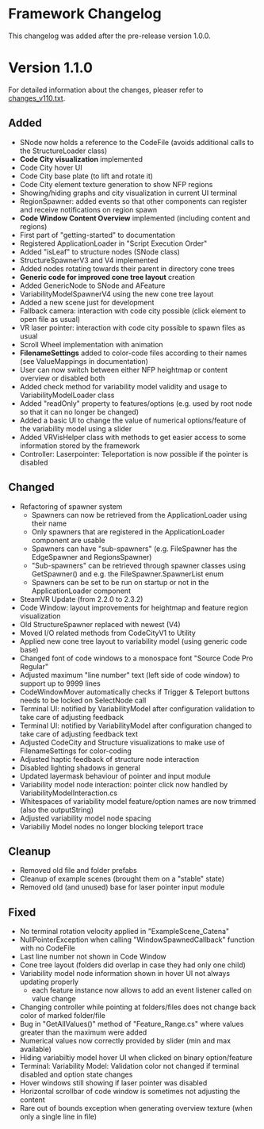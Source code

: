 # Framework Changelog

This changelog was added after the pre-release version 1.0.0.  


# Version 1.1.0

For detailed information about the changes, pleaser refer to [changes_v110.txt](changes_v110.txt).

## Added
- SNode now holds a reference to the CodeFile (avoids additional calls to the StructureLoader class)
- **Code City visualization** implemented
- Code City hover UI
- Code City base plate (to lift and rotate it)
- Code City element texture generation to show NFP regions
- Showing/hiding graphs and city visualization in current UI terminal
- RegionSpawner: added events so that other components can register and receive notifications on region spawn
- **Code Window Content Overview** implemented (including content and regions)
- First part of "getting-started" to documentation
- Registered ApplicationLoader in "Script Execution Order"
- Added "isLeaf" to structure nodes (SNode class)
- StructureSpawnerV3 and V4 implemented
- Added nodes rotating towards their parent in directory cone trees
- **Generic code for improved cone tree layout** creation
- Added GenericNode to SNode and AFeature
- VariabilityModelSpawnerV4 using the new cone tree layout
- Added a new scene just for development
- Fallback camera: interaction with code city possible (click element to open file as usual)
- VR laser pointer: interaction with code city possible to spawn files as usual
- Scroll Wheel implementation with animation
- **FilenameSettings** added to color-code files according to their names (see ValueMappings in documentation)
- User can now switch between either NFP heightmap or content overview or disabled both
- Added check method for variability model validity and usage to VariabilityModelLoader class
- Added "readOnly" property to features/options (e.g. used by root node so that it can no longer be changed)
- Added a basic UI to change the value of numerical options/feature of the variability model using a slider
- Added VRVisHelper class with methods to get easier access to some information stored by the framework
- Controller: Laserpointer: Teleportation is now possible if the pointer is disabled

## Changed
- Refactoring of spawner system
  - Spawners can now be retrieved from the ApplicationLoader using their name
  - Only spawners that are registered in the ApplicationLoader component are usable
  - Spawners can have "sub-spawners" (e.g. FileSpawner has the EdgeSpawner and RegionsSpawner)
  - "Sub-spawners" can be retrieved through spawner classes using GetSpawner() and e.g. the FileSpawner.SpawnerList enum
  - Spawners can be set to be run on startup or not in the ApplicationLoader component
- SteamVR Update (from 2.2.0 to 2.3.2)
- Code Window: layout improvements for heightmap and feature region visualization
- Old StructureSpawner replaced with newest (V4)
- Moved I/O related methods from CodeCityV1 to Utility
- Applied new cone tree layout to variability model (using generic code base)
- Changed font of code windows to a monospace font "Source Code Pro Regular"
- Adjusted maximum "line number" text (left side of code window) to support up to 9999 lines
- CodeWindowMover automatically checks if Trigger & Teleport buttons needs to be locked on SelectNode call
- Terminal UI: notified by VariabilityModel after configuration validation to take care of adjusting feedback
- Terminal UI: notified by VariabilityModel after configuration changed to take care of adjusting feedback text
- Adjusted CodeCity and Structure visualizations to make use of FilenameSettings for color-coding
- Adjusted haptic feedback of structure node interaction
- Disabled lighting shadows in general
- Updated layermask behaviour of pointer and input module
- Variability model node interaction: pointer click now handled by VariabilityModelInteraction.cs
- Whitespaces of variability model feature/option names are now trimmed (also the outputString)
- Adjusted variability model node spacing
- Variabiliy Model nodes no longer blocking teleport trace

## Cleanup
- Removed old file and folder prefabs
- Cleanup of example scenes (brought them on a "stable" state)
- Removed old (and unused) base for laser pointer input module

## Fixed
- No terminal rotation velocity applied in "ExampleScene_Catena"
- NullPointerException when calling "WindowSpawnedCallback" function with no CodeFile
- Last line number not shown in Code Window
- Cone tree layout (folders did overlap in case they had only one child)
- Variability model node information shown in hover UI not always updating properly
  - each feature instance now allows to add an event listener called on value change
- Changing controller while pointing at folders/files does not change back color of marked folder/file
- Bug in "GetAllValues()" method of "Feature_Range.cs" where values greater than the maximum were added
- Numerical values now correctly provided by slider (min and max available)
- Hiding variabiltiy model hover UI when clicked on binary option/feature
- Terminal: Variability Model: Validation color not changed if terminal disabled and option state changes
- Hover windows still showing if laser pointer was disabled
- Horizontal scrollbar of code window is sometimes not adjusting the content
- Rare out of bounds exception when generating overview texture (when only a single line in file)
